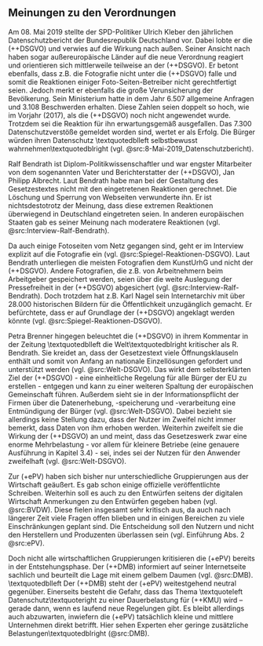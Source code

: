 ## Meinungen zu den Verordnungen

Am 08. Mai 2019 stellte der SPD-Politiker Ulrich Kleber den jährlichen Datenschutzbericht der Bundesrepublik Deutschland vor. Dabei lobte er die (++DSGVO) und verwies auf die Wirkung nach außen. Seiner Ansicht nach haben sogar außereuropäische Länder auf die neue Verordnung reagiert und orientieren sich mittlerweile teilweise an der (++DSGVO). Er betont ebenfalls, dass z.B. die Fotografie nicht unter die (++DSGVO) falle und somit die Reaktionen einiger Foto-Seiten-Betreiber nicht gerechtfertigt seien. Jedoch merkt er ebenfalls die große Verunsicherung der Bevölkerung. Sein Ministerium hatte in dem Jahr 6.507 allgemeine Anfragen und 3.108 Beschwerden erhalten. Diese Zahlen seien doppelt so hoch, wie im Vorjahr (2017), als die (++DSGVO) noch nicht angewendet wurde. Trotzdem sei die Reaktion für ihn erwartungsgemäß ausgefallen. Das 7.300 Datenschutzverstöße gemeldet worden sind, wertet er als Erfolg. Die Bürger würden ihren Datenschutz \textquotedblleft selbstbewusst wahrnehmen\textquotedblright (vgl. @src:8-Mai-2019_Datenschutzbericht).

Ralf Bendrath ist Diplom-Politikwissenschaftler und war engster Mitarbeiter von dem sogenannten Vater und Berichterstatter der (++DSGVO), Jan Philipp Albrecht. Laut Bendrath habe man bei der Gestaltung des Gesetzestextes nicht mit den eingetretenen Reaktionen gerechnet. Die Löschung und Sperrung von Webseiten verwunderte ihn. Er ist nichtsdestotrotz der Meinung, dass diese extremen Reaktionen überwiegend in Deutschland eingetreten seien. In anderen europäischen Staaten gab es seiner Meinung nach moderatere Reaktionen (vgl. @src:Interview-Ralf-Bendrath).

Da auch einige Fotoseiten vom Netz gegangen sind, geht er im Interview explizit auf die Fotografie ein (vgl. @src:Spiegel-Reaktionen-DSGVO). Laut Bendrath unterliegen die meisten Fotografien dem KunstUrhG und nicht der (++DSGVO). Andere Fotografien, die z.B. von Arbeitnehmern beim Arbeitgeber gespeichert werden, seien über die weite Auslegung der Pressefreiheit in der (++DSGVO) abgesichert (vgl. @src:Interview-Ralf-Bendrath). Doch trotzdem hat z.B. Karl Nagel sein Internetarchiv mit über 28.000 historischen Bildern für die Öffentlichkeit unzugänglich gemacht. Er befürchtete, dass er auf Grundlage der (++DSGVO) angeklagt werden könnte (vgl. @src:Spiegel-Reaktionen-DSGVO).

Petra Brenner hingegen beleuchtet die (++DSGVO) in ihrem Kommentar in der Zeitung \textquotedblleft die Welt\textquotedblright kritischer als R. Bendrath. Sie kreidet an, dass der Gesetzestext viele Öffnungsklauseln enthält und somit von Anfang an nationale Einzellösungen gefordert und unterstützt werden (vgl. @src:Welt-DSGVO). Das wirkt dem selbsterklärten Ziel der (++DSGVO) - eine einheitliche Regelung für alle Bürger der EU zu erstellen - entgegen und kann zu einer weiteren Spaltung der europäischen Gemeinschaft führen. Außerdem sieht sie in der Informationspflicht der Firmen über die Datenerhebung, -speicherung und -verarbeitung eine Entmündigung der Bürger (vgl. @src:Welt-DSGVO). Dabei bezieht sie allerdings keine Stellung dazu, dass der Nutzer im Zweifel nicht immer bemerkt, dass Daten von ihm erhoben werden. Weiterhin zweifelt sie die Wirkung der (++DSGVO) an und meint, dass das Gesetzeswerk zwar eine enorme Mehrbelastung - vor allem für kleinere Betriebe (eine genauere Ausführung in Kapitel 3.4) - sei, indes sei der Nutzen für den Anwender zweifelhaft (vgl. @src:Welt-DSGVO).

Zur (+ePV) haben sich bisher nur unterschiedliche Gruppierungen aus der Wirtschaft geäußert. Es gab schon einige offizielle veröffentlichte Schreiben. Weiterhin soll es auch zu den Entwürfen seitens der digitalen Wirtschaft Anmerkungen zu den Entwürfen gegeben haben (vgl. @src:BVDW). Diese fielen insgesamt sehr kritisch aus, da auch nach längerer Zeit viele Fragen offen blieben und in einigen Bereichen zu viele Einschränkungen geplant sind. Die Entscheidung soll den Nutzern und nicht den Herstellern und Produzenten überlassen sein (vgl. Einführung Abs. 2 @src:ePV).

Doch nicht alle wirtschaftlichen Gruppierungen kritisieren die (+ePV) bereits in der Entstehungsphase. Der (++DMB) informiert auf seiner Internetseite sachlich und beurteilt die Lage mit einem gelbem Daumen (vgl. @src:DMB). \textquotedblleft Der (++DMB) steht der (+ePV) weitestgehend neutral gegenüber. Einerseits besteht die Gefahr, dass das Thema \textquoteleft Datenschutz\textquoteright zu einer Dauerbelastung für (++KMU) wird – gerade dann, wenn es laufend neue Regelungen gibt. Es bleibt allerdings auch abzuwarten, inwiefern die (+ePV) tatsächlich kleine und mittlere Unternehmen direkt betrifft. Hier sehen Experten eher geringe zusätzliche Belastungen\textquotedblright (@src:DMB).
